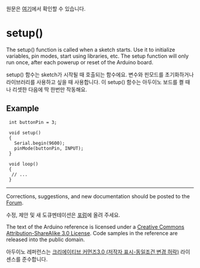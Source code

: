 원문은 [여기](https://www.arduino.cc/en/Reference/Setup)에서 확인할 수 있습니다.


setup()
========


The setup() function is called when a sketch starts. Use it to initialize variables, pin modes, start using libraries, etc. The setup function will only run once, after each powerup or reset of the Arduino board.

setup() 함수는 sketch가 시작될 때 호출되는 함수에요. 변수와 핀모드를 초기화하거나 라이브러리를 사용하고 싶을 때 사용합니다. 이 setup() 함수는 아두이노 보드를 켤 때나 리셋한 다음에  딱 한번만 작동해요.

 


Example
--------


     int buttonPin = 3;

     void setup()
     {
       Serial.begin(9600);
       pinMode(buttonPin, INPUT);
     }

     void loop()
     {
      // ...
     }
    



 
 
* * *

Corrections, suggestions, and new documentation should be posted to the [Forum](https://forum.arduino.cc/index.php/board,23.0.html).

수정, 제안 및 새 도큐멘테이션은 [포럼](https://forum.arduino.cc/index.php/board,23.0.html)에 올려 주세요.



The text of the Arduino reference is licensed under a [Creative Commons Attribution-ShareAlike 3.0 License](https://creativecommons.org/licenses/by-sa/3.0/). Code samples in the reference are released into the public domain.

아두이노 레퍼런스는 [크리에이티브 커먼즈3.0 (저작자 표시-동일조건 변경 허락)](https://creativecommons.org/licenses/by-sa/3.0/deed.ko) 라이센스를 준수합니다. 

